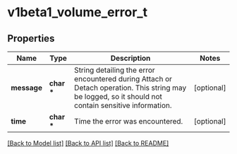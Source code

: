 # v1beta1_volume_error_t

## Properties
Name | Type | Description | Notes
------------ | ------------- | ------------- | -------------
**message** | **char \*** | String detailing the error encountered during Attach or Detach operation. This string may be logged, so it should not contain sensitive information. | [optional] 
**time** | **char \*** | Time the error was encountered. | [optional] 

[[Back to Model list]](../README.md#documentation-for-models) [[Back to API list]](../README.md#documentation-for-api-endpoints) [[Back to README]](../README.md)


